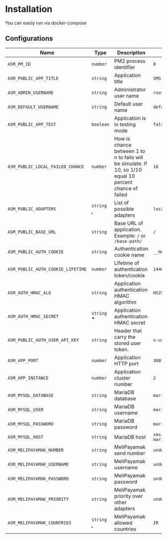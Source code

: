 # Installation

You can easily run via docker-compose

## Configurations

| Name                              | Type            | Description                                                                                              | Default               |
| --------------------------------- | --------------- | -------------------------------------------------------------------------------------------------------- | --------------------- |
| `ASM_PM_ID`                       | `number`        | PM2 process identifier                                                                                   | `0`                   |
| `ASM_PUBLIC_APP_TITLE`            | `string`        | Application title                                                                                        | `SMS Gateway`         |
| `ASM_ADMIN_USERNAME`              | `string`        | Administrator user name                                                                                  | `root`                |
| `ASM_DEFAULT_USERNAME`            | `string`        | Default user name                                                                                        | `default`             |
| `ASM_PUBLIC_APP_TEST`             | `boolean`       | Application is in testing mode                                                                           | `false`               |
| `ASM_PUBLIC_LOCAL_FAILED_CHANCE`  | `number`        | How is chance between 1 to n to fails will be simulate. If 10, so 1/10 equal 10 percent chance of failed | `10`                  |
| `ASM_PUBLIC_ADAPTERS`             | `string` **,**  | List of possible adapters                                                                                | `local,melipayamak`   |
| `ASM_PUBLIC_BASE_URL`             | `string`        | Base URL of application. Example: `/` or `/base-path/`                                                   | `/`                   |
| `ASM_PUBLIC_AUTH_COOKIE`          | `string`        | Authentication cookie name                                                                               | `__Host-AuthToken`    |
| `ASM_PUBLIC_AUTH_COOKIE_LIFETIME` | `number`        | Lifetime of authentication token/cookie                                                                  | `14400`               |
| `ASM_AUTH_HMAC_ALG`               | `string`        | Application authentication HMAC algorithm                                                                | `HS256`               |
| `ASM_AUTH_HMAC_SECRET`            | `string` **\*** | Application authentication HMAC secret                                                                   | ` `                   |
| `ASM_PUBLIC_AUTH_USER_API_KEY`    | `string`        | Header that carry the stored user token.                                                                 | `x-user-api-key`      |
| `ASM_APP_PORT`                    | `number`        | Application HTTP port                                                                                    | `3001`                |
| `ASM_APP_INSTANCE`                | `number`        | Application cluster number                                                                               | `2`                   |
| `ASM_MYSQL_DATABASE`              | `string`        | MariaDB database                                                                                         | `mariadb-db`          |
| `ASM_MYSQL_USER`                  | `string`        | MariaDB username                                                                                         | `mariadb-user`        |
| `ASM_MYSQL_PASSWORD`              | `string`        | MariaDB password                                                                                         | `mariadb-password`    |
| `ASM_MYSQL_HOST`                  | `string`        | MariaDB host                                                                                             | `sms-gateway-mariadb` |
| `ASM_MELIPAYAMAK_NUMBER`          | `string`        | MeliPayamak send number                                                                                  | `undefined`           |
| `ASM_MELIPAYAMAK_USERNAME`        | `string`        | MeliPayamak username                                                                                     | `undefined`           |
| `ASM_MELIPAYAMAK_PASSWORD`        | `string`        | MeliPayamak password                                                                                     | `undefined`           |
| `ASM_MELIPAYAMAK_PRIORITY`        | `string`        | MeliPayamak priority over other adapters                                                                 | `undefined`           |
| `ASM_MELIPAYAMAK_COUNTRIES`       | `string` **,**  | MeliPayamak allowed countries                                                                            | `IR`                  |
